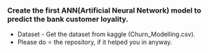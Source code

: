 ### Create the first ANN(Artificial Neural Network) model to predict the bank customer loyality.
* Dataset - Get the dataset from kaggle (Churn_Modelling.csv).
* Please do ⭐ the repository, if it helped you in anyway.
